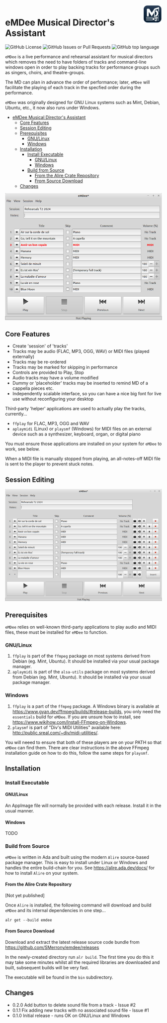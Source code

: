 <a href="https://github.com/SMerrony/emdee">
    <img src="https://github.com/SMerrony/emdee/blob/main/doc/emdee_icon.png" alt="eMDee logo" title="eMDee" align="right" height="60" />
</a>

# eMDee Musical Director's Assistant

![GitHub License](https://img.shields.io/github/license/SMerrony/emdee) ![GitHub Issues or Pull Requests](https://img.shields.io/github/issues/SMerrony/emdee) ![GitHub top language](https://img.shields.io/github/languages/top/SMerrony/emdee)


`eMDee` is a live performance and rehearsal assistant for musical directors which removes 
the need to have folders of tracks and command-line windows open in order to play backing tracks for performance groups such as singers, choirs, and theatre-groups.

The MD can plan in advance the order of performance; later, `eMDee` will facilitate the playing of each track in the specfied order during the performance.

`eMDee` was originally designed for GNU Linux systems such as Mint, Debian, Ubuntu, etc., 
it now also runs under Windows.

- [eMDee Musical Director's Assistant](#emdee-musical-directors-assistant)
  - [Core Features](#core-features)
  - [Session Editing](#session-editing)
  - [Prerequisites](#prerequisites)
    - [GNU/Linux](#gnulinux)
    - [Windows](#windows)
  - [Installation](#installation)
    - [Install Executable](#install-executable)
      - [GNU/Linux](#gnulinux-1)
      - [Windows](#windows-1)
    - [Build from Source](#build-from-source)
      - [From the Alire Crate Repository](#from-the-alire-crate-repository)
      - [From Source Download](#from-source-download)
  - [Changes](#changes)

![eMDee main screen, ready to perform!](doc/eMDee_0_2_0_Loaded.png)

## Core Features
* Create 'session' of 'tracks'
* Tracks may be audio (FLAC, MP3, OGG, WAV) or MIDI files (played externally)
* Tracks may be re-ordered
* Tracks may be marked for skipping in performance
* Controls are provided to Play, Stop
* Audio tracks may have a volume modified
* Dummy or 'placeholder' tracks may be inserted to remind MD of a cappella pieces etc.
* Independently scalable interface, so you can have a nice big font for live use without reconfiguring your desktop

Third-party 'helper' applications are used to actually play the tracks, currently...
* `ffplay` for FLAC, MP3, OGG and WAV
* `aplaymidi` (Linux) or `playsmf` (Windows) for MIDI files on an external device such as a synthesizer, keyboard, organ, or digital piano

You must ensure those applications are installed on your system for `eMDee` to work, see below.

When a MIDI file is manually stopped from playing, an all-notes-off MIDI file is sent to the player to prevent stuck notes.

## Session Editing

![eMDee main screen, editing tracks](doc/eMDee_0_2_0_Editing.png)

## Prerequisites
`eMDee` relies on well-known third-party applications to play audio and MIDI files, these must be installed
for `eMDee` to function.

### GNU/Linux
1. `ffplay` is part of the `ffmpeg` package on most systems derived from Debian (eg. Mint, Ubuntu).  It should be installed via your usual package manager.
2. `aplaymidi` is part of the `alsa-utils` package on most systems derived from Debian (eg. Mint, Ubuntu).  It should be installed via your usual package manager.

### Windows
1. `ffplay` is a part of the `ffmpeg` package.  A Windows binary is available at https://www.gyan.dev/ffmpeg/builds/#release-builds, you only need the `essentials` build for `eMDee`.  If you are unsure how to install, see https://www.wikihow.com/Install-FFmpeg-on-Windows.
2. `playsmf` is part of "Div's MIDI Utilities" available here: http://public.sreal.com/~div/midi-utilities/.

You will neeed to ensure that both of these players are on your PATH so that `eMDee` can find them.  There are clear instructions in the above FFmpeg installation guide on how to do this, follow the same steps for `playsmf`.

## Installation

### Install Executable
#### GNU/Linux
An AppImage file will normally be provided with each release.  Install it in the usual manner.

#### Windows
TODO

### Build from Source

`eMDee` is written in Ada and built using the modern `Alire` source-based package manager.
This is easy to install under Linux or Windows and handles the entire build-chain for you.
See https://alire.ada.dev/docs/ for how to install `Alire` on your system.

#### From the Alire Crate Repository
[Not yet published]

Once `Alire` is installed, the following command will download and build `eMDee` and its internal dependencies in one step...
```
alr get --build emdee
```
#### From Source Download
Download and extract the latest release source code bundle from https://github.com/SMerrony/emdee/releases

In the newly-created directory run `alr build`.  The first time you do this it may take some minutes whilst all
the required libraries are downloaded and built, subsequent builds will be very fast.

The executable will be found in the `bin` subdirectory.

## Changes

* 0.2.0 Add button to delete sound file from a track - Issue #2
* 0.1.1 Fix adding new tracks with no associated sound file - Issue #1
* 0.1.0 Initial release - runs OK on GNU/Linux and Windows